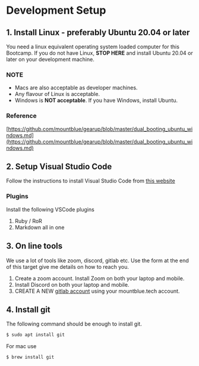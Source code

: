 # Development Setup

## 1. Install Linux - preferably Ubuntu 20.04 or later

You need a linux equivalent operating system loaded computer for this Bootcamp. If you do not have Linux, **STOP HERE** and install Ubuntu 20.04 or later on your development machine.

### NOTE
- Macs are also acceptable as developer machines.
- Any flavour of Linux is acceptable.
- Windows is **NOT acceptable**. If you have Windows, install Ubuntu.

### Reference
[https://github.com/mountblue/gearup/blob/master/dual_booting_ubuntu_windows.md](https://github.com/mountblue/gearup/blob/master/dual_booting_ubuntu_windows.md)

## 2. Setup Visual Studio Code

Follow the instructions to install Visual Studio Code from [this website](https://code.visualstudio.com/docs/setup/linux)

### Plugins
Install the following VSCode plugins
1. Ruby / RoR
2. Markdown all in one

## 3. On line tools

We use a lot of tools like zoom, discord, gitlab etc. Use the form at the end of this target give me details on how to reach you.

1. Create a zoom account. Install Zoom on both your laptop and mobile.
2. Install Discord on both your laptop and mobile.
3. CREATE A NEW [gitlab account](https://gitlab.com/users/sign_up) using your mountblue.tech account.

## 4. Install git

The following command should be enough to install git.

```bash
$ sudo apt install git
```

For mac use
```bash
$ brew install git
```
